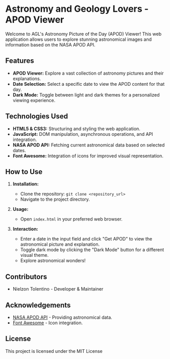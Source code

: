 # Astronomy and Geology Lovers - APOD Viewer

Welcome to AGL's Astronomy Picture of the Day (APOD) Viewer! This web application allows users to explore stunning astronomical images and information based on the NASA APOD API.

## Features

- **APOD Viewer:** Explore a vast collection of astronomy pictures and their explanations.
- **Date Selection:** Select a specific date to view the APOD content for that day.
- **Dark Mode:** Toggle between light and dark themes for a personalized viewing experience.

## Technologies Used

- **HTML5 & CSS3:** Structuring and styling the web application.
- **JavaScript:** DOM manipulation, asynchronous operations, and API integration.
- **NASA APOD API:** Fetching current astronomical data based on selected dates.
- **Font Awesome:** Integration of icons for improved visual representation.

## How to Use

1. **Installation:**
   - Clone the repository: `git clone <repository_url>`
   - Navigate to the project directory.

2. **Usage:**
   - Open `index.html` in your preferred web browser.

3. **Interaction:**
   - Enter a date in the input field and click "Get APOD" to view the astronomical picture and explanation.
   - Toggle dark mode by clicking the "Dark Mode" button for a different visual theme.
   - Explore astronomical wonders!

## Contributors

- Nielzon Tolentino - Developer & Maintainer

## Acknowledgements

- [NASA APOD API](https://api.nasa.gov/planetary/apod) - Providing astronomical data.
- [Font Awesome](https://fontawesome.com/) - Icon integration.

## License

This project is licensed under the MIT License
